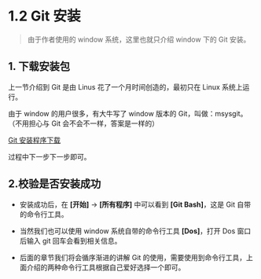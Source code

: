# 1.2 Git 安装

> 由于作者使用的 window 系统，这里也就只介绍 window 下的 Git 安装。

## 1. 下载安装包

上一节介绍到 Git 是由 Linus 花了一个月时间创造的，最初只在 Linux 系统上运行。

由于 window 的用户很多，有大牛写了 window 版本的 Git，叫做：msysgit。（不用担心与 Git 会不会不一样，答案是一样的）

[Git 安装程序下载](http://pan.baidu.com/s/1gfingvL)

过程中下一步下一步即可。

## 2.校验是否安装成功

- 安装成功后，在 **[开始]** -> **[所有程序]** 中可以看到 **[Git Bash]**，这是 Git 自带的命令行工具。

- 当然我们也可以使用 window 系统自带的命令行工具 **[Dos]**，打开 Dos 窗口后输入 git 回车会看到相关信息。

- 后面的章节我们将会循序渐进的讲解 Git 的使用，需要使用到命令行工具，上面介绍的两种命令行工具根据自己爱好选择一个即可。
